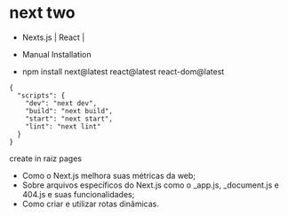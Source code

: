 # next two
- Nexts.js | React |

- Manual Installation

- npm install next@latest react@latest react-dom@latest
```
{
  "scripts": {
    "dev": "next dev",
    "build": "next build",
    "start": "next start",
    "lint": "next lint"
  }
}
```

create in raiz
pages


- Como o Next.js melhora suas métricas da web;
- Sobre arquivos específicos do Next.js como o _app.js, _document.js e 404.js e suas funcionalidades;
- Como criar e utilizar rotas dinâmicas.